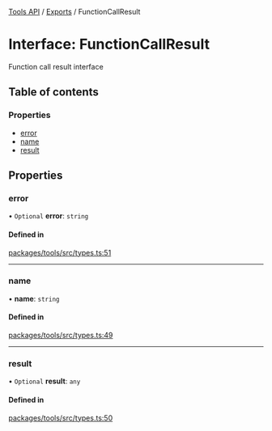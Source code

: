 [Tools API](../../) / [Exports](../modules) / FunctionCallResult

# Interface: FunctionCallResult

Function call result interface

## Table of contents

### Properties

- [error](FunctionCallResult#error)
- [name](FunctionCallResult#name)
- [result](FunctionCallResult#result)

## Properties

### error

• `Optional` **error**: `string`

#### Defined in

[packages/tools/src/types.ts:51](https://github.com/woojubb/robota/blob/67406abb83c9116fb1693a24e5876025b7fb3063/packages/tools/src/types.ts#L51)

___

### name

• **name**: `string`

#### Defined in

[packages/tools/src/types.ts:49](https://github.com/woojubb/robota/blob/67406abb83c9116fb1693a24e5876025b7fb3063/packages/tools/src/types.ts#L49)

___

### result

• `Optional` **result**: `any`

#### Defined in

[packages/tools/src/types.ts:50](https://github.com/woojubb/robota/blob/67406abb83c9116fb1693a24e5876025b7fb3063/packages/tools/src/types.ts#L50)
